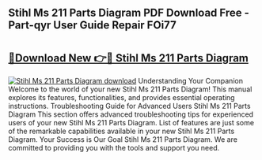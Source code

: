 ## Stihl Ms 211 Parts Diagram PDF Download Free - Part-qyr User Guide Repair FOi77

# <h2><a href="http://dfkaul.blite.top/?on=Stihl+Ms+211+Parts+Diagram">🔗Download New 👉🔴 Stihl Ms 211 Parts Diagram</a></h2>

[![Stihl Ms 211 Parts Diagram download](https://i.imgur.com/lujVjoI.png)](http://dfkaul.blite.top/?on=Stihl+Ms+211+Parts+Diagram)
Understanding Your Companion Welcome to the world of your new Stihl Ms 211 Parts Diagram! This manual explores its features, functionalities, and provides essential operating instructions. Troubleshooting Guide for Advanced Users Stihl Ms 211 Parts Diagram This section offers advanced troubleshooting tips for experienced users of your new Stihl Ms 211 Parts Diagram. List of features are just some of the remarkable capabilities available in your new Stihl Ms 211 Parts Diagram. Your Success is Our Goal Stihl Ms 211 Parts Diagram. We are committed to providing you with the tools and support you need.
